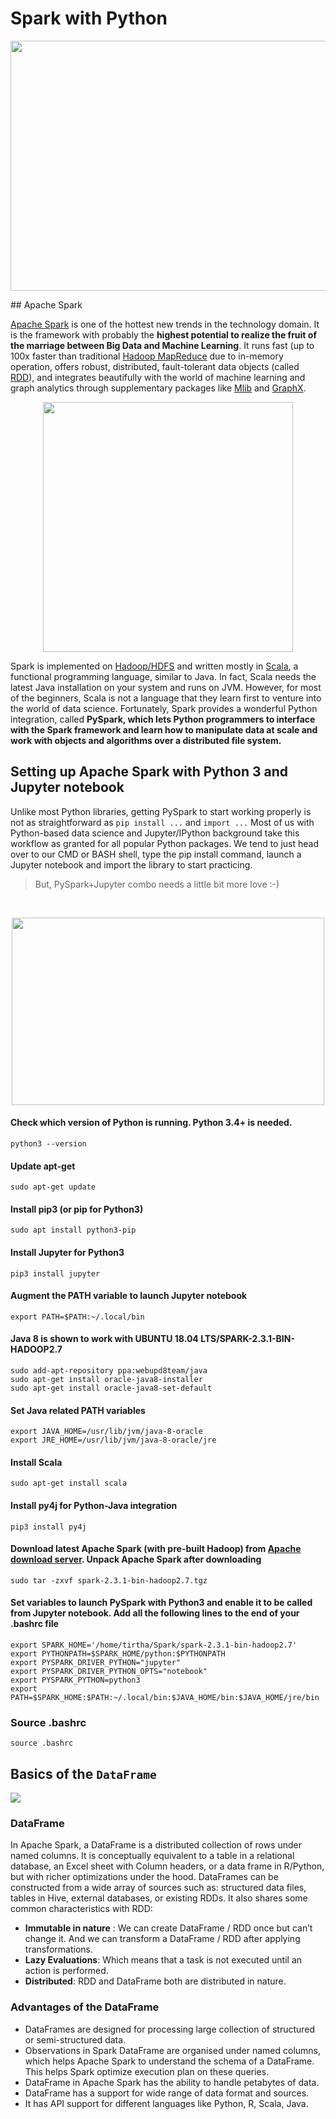# Spark with Python
<p align='center'><img src="https://cdn-images-1.medium.com/max/1202/1*wiXLNwwMyWdyyBuzZnGrWA.png" width="600" height="400"></p>
## Apache Spark

<a href="https://spark.apache.org/">Apache Spark</a> is one of the hottest new trends in the technology domain. It is the framework with probably the **highest potential to realize the fruit of the marriage between Big Data and Machine Learning**. It runs fast (up to 100x faster than traditional <a href="https://www.tutorialspoint.com/hadoop/hadoop_mapreduce.htm">Hadoop MapReduce</a> due to in-memory operation, offers robust, distributed, fault-tolerant data objects (called <a href="https://www.tutorialspoint.com/apache_spark/apache_spark_rdd.htm">RDD</a>), and integrates beautifully with the world of machine learning and graph analytics through supplementary packages like <a href="https://spark.apache.org/mllib/">Mlib</a> and <a href="https://spark.apache.org/graphx/">GraphX</a>.
<br>
<p align='center'>
<img src="https://raw.githubusercontent.com/tirthajyoti/PySpark_Basics/master/Images/Spark%20ecosystem.png" width="400" height="400">
</p>
Spark is implemented on <a href="https://hadoop.apache.org/docs/r1.2.1/hdfs_design.html">Hadoop/HDFS</a> and written mostly in <a href="https://www.scala-lang.org/">Scala</a>, a functional programming language, similar to Java. In fact, Scala needs the latest Java installation on your system and runs on JVM. However, for most of the beginners, Scala is not a language that they learn first to venture into the world of data science. Fortunately, Spark provides a wonderful Python integration, called <b>PySpark, which lets Python programmers to interface with the Spark framework and learn how to manipulate data at scale and work with objects and algorithms over a distributed file system.</b>

## Setting up Apache Spark with Python 3 and Jupyter notebook
Unlike most Python libraries, getting PySpark to start working properly is not as straightforward as `pip install ...` and `import ...` Most of us with Python-based data science and Jupyter/IPython background take this workflow as granted for all popular Python packages. We tend to just head over to our CMD or BASH shell, type the pip install command, launch a Jupyter notebook and import the library to start practicing.
> But, PySpark+Jupyter combo needs a little bit more love :-)
<br>
<p align='center'>
<img src="https://raw.githubusercontent.com/tirthajyoti/PySpark_Basics/master/Images/Components.png" width="500" height="300">
</p>

#### Check which version of Python is running. Python 3.4+ is needed.
`python3 --version`

#### Update apt-get
`sudo apt-get update`

#### Install pip3 (or pip for Python3)
`sudo apt install python3-pip`

#### Install Jupyter for Python3
`pip3 install jupyter`

#### Augment the PATH variable to launch Jupyter notebook
`export PATH=$PATH:~/.local/bin`

#### Java 8 is shown to work with UBUNTU 18.04  LTS/SPARK-2.3.1-BIN-HADOOP2.7
```
sudo add-apt-repository ppa:webupd8team/java
sudo apt-get install oracle-java8-installer
sudo apt-get install oracle-java8-set-default
```
#### Set Java related PATH variables
```
export JAVA_HOME=/usr/lib/jvm/java-8-oracle
export JRE_HOME=/usr/lib/jvm/java-8-oracle/jre
```
#### Install Scala
`sudo apt-get install scala`

#### Install py4j for Python-Java integration
`pip3 install py4j`

#### Download latest Apache Spark (with pre-built Hadoop) from [Apache download server](https://spark.apache.org/downloads.html). Unpack Apache Spark after downloading
`sudo tar -zxvf spark-2.3.1-bin-hadoop2.7.tgz`

#### Set variables to launch PySpark with Python3 and enable it to be called from Jupyter notebook. Add all the following lines to the end of your .bashrc file
```
export SPARK_HOME='/home/tirtha/Spark/spark-2.3.1-bin-hadoop2.7'
export PYTHONPATH=$SPARK_HOME/python:$PYTHONPATH
export PYSPARK_DRIVER_PYTHON="jupyter"
export PYSPARK_DRIVER_PYTHON_OPTS="notebook"
export PYSPARK_PYTHON=python3
export PATH=$SPARK_HOME:$PATH:~/.local/bin:$JAVA_HOME/bin:$JAVA_HOME/jre/bin
```
### Source .bashrc
`source .bashrc`

## Basics of the `DataFrame`
![](https://www.ideata-analytics.com/wp-content/uploads/2016/06/ApacheSparkDataset1.jpg)
### DataFrame
In Apache Spark, a DataFrame is a distributed collection of rows under named columns. It is conceptually equivalent to a table in a relational database, an Excel sheet with Column headers, or a data frame in R/Python, but with richer optimizations under the hood. DataFrames can be constructed from a wide array of sources such as: structured data files, tables in Hive, external databases, or existing RDDs. It also shares some common characteristics with RDD:

* __Immutable in nature__ : We can create DataFrame / RDD once but can’t change it. And we can transform a DataFrame / RDD  after applying transformations.
* __Lazy Evaluations__: Which means that a task is not executed until an action is performed.
* __Distributed__: RDD and DataFrame both are distributed in nature.

### Advantages of the DataFrame

* DataFrames are designed for processing large collection of structured or semi-structured data.
* Observations in Spark DataFrame are organised under named columns, which helps Apache Spark to understand the schema of a DataFrame. This helps Spark optimize execution plan on these queries.
* DataFrame in Apache Spark has the ability to handle petabytes of data.
* DataFrame has a support for wide range of data format and sources.
* It has API support for different languages like Python, R, Scala, Java.

